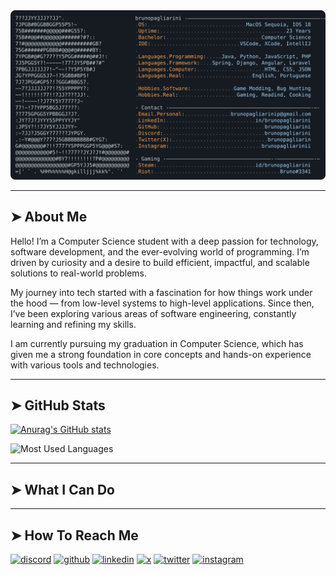 <a href="https://github.com/brunopagliarini/brunopagliarini">
  <picture>
    <source media=srcset="https://raw.githubusercontent.com/brunopagliarini/brunopagliarini/main/readme.svg">
        <img alt="Bruno Pagliarini's GitHub Profile README" src="https://raw.githubusercontent.com/brunopagliarini/brunopagliarini/main/readme.svg">
  </picture>
</a>

---

## ➤ About Me
Hello! I’m a Computer Science student with a deep passion for technology, software development, and the ever-evolving world of programming. I’m driven by curiosity and a desire to build efficient, impactful, and scalable solutions to real-world problems.

My journey into tech started with a fascination for how things work under the hood — from low-level systems to high-level applications. Since then, I’ve been exploring various areas of software engineering, constantly learning and refining my skills.

I am currently pursuing my graduation in Computer Science, which has given me a strong foundation in core concepts and hands-on experience with various tools and technologies.

---

## ➤ GitHub Stats
[![Anurag's GitHub stats](https://github-readme-stats.vercel.app/api?username=brunopagliarini&show_icons=true&theme=slateorange&hide_border=true)](https://github.com/anuraghazra/github-readme-stats)

![Most Used Languages](https://github-readme-stats.vercel.app/api/top-langs/?username=brunopagliarini&theme=slateorange&hide_border=true)  

---

## ➤ What I Can Do

---

## ➤ How To Reach Me

[![discord](https://img.shields.io/badge/Discord-7289DA?style=for-the-badge&logo=discord&logoColor=white)](https://discordapp.com/users/brunopagliarini)
[![github](https://img.shields.io/badge/GitHub-100000?style=for-the-badge&logo=github&logoColor=0af)](https://github.com/brunopagliarini)
[![linkedin](https://img.shields.io/badge/Linkedin-0af?style=for-the-badge&logo=linkedin&logoColor=fff)](https://www.linkedin.com/in/bruno-pagliarini-305527278/)
[![x](https://img.shields.io/badge/X-000000?style=for-the-badge&logo=x&logoColor=white)](https://x.com/brunopagliarin)
[![twitter](https://img.shields.io/badge/Twitter-1DA1F2?style=for-the-badge&logo=twitter&logoColor=white)](https://x.com/brunopagliarin)
[![instagram](https://img.shields.io/badge/Instagram-E4405F?style=for-the-badge&logo=instagram&logoColor=white)](https://www.instagram.com/brunopagliarinii/)

